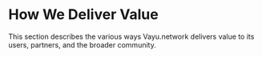 # How We Deliver Value

<!-- TODO: add more details -->
This section describes the various ways Vayu.network delivers value to its users, partners, and the broader community. 